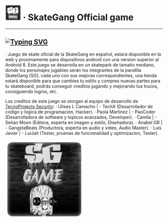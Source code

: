 # <img src="https://github.com/Mr-TechX/SkateGang-Game/blob/Main/img/bn2.png?raw=true" width="50px"> · SkateGang Official game
-----
[![Typing SVG](https://readme-typing-svg.herokuapp.com?color=%23CDCDCD&size=25&lines=SkateGang+%7C+Game;Code+%7C+Project)](https://git.io/typing-svg) <br>
-----
· Juego de skate oficial de la SkateGang en español, estará disponible en la web y proximamente para dispositivos android con una version superior al Android 8.
Este juego se desarrolla en un skatepark de tamaño mediano, donde los personajes jugables serán los integrantes de la pandilla SkateGang (SG), cada uno con sus
mejoras correspondientes, una tienda estará disponible para que cambies tu estilo y compres nuevas partes para tu skateboard, podrás conseguir creditos jugando
y mejorando tus trucos, consiguiendo logros, etc.

Los creditos de este juego se otorgan al equipo de desarrollo de [TecnoProjects Security](https://web.tecnoprojects.repl.co):
· Ulises L Camacho  | - TechX (Desarrollador de codigo y logica de programacion, Hacker).
· Paola Martinez    | - PaoCoder (Desarrolladora de software y topicos avanzados, Developer).
· Camila            | - Seitan Moon (Editora, experta en imagen y estilo, Diseñadora).
· Anabel GR         | - GangstaBeats (Productora, experta en audio y video, Audio Master).
· Luis Javier       | - LuiJait (Tester, pruenas de funcionalidad y optimizacion, Tester).

<img src="https://github.com/Mr-TechX/SkateGang-Game/blob/Main/img/banner.png?raw=true" width="250px">
